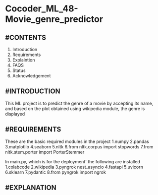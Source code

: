 # Cocoder_ML_48-Movie_genre_predictor

#CONTENTS
-----------------------
1. Introduction
2. Requirements
3. Explaintion 
4. FAQS
5. Status
6. Acknowledgement

#INTRODUCTION 
----------------------
This ML project is to predict the genre of a movie by accepting its name, and based on the plot obtained using wikipedia module, the genre is displayed

#REQUIREMENTS
---------------------
These are the basic required modules in the project
1.numpy 
2.pandas 
3.matplotlib
4.seaborn
5.nltk
6.from nltk.corpus import stopwords
7.from nltk.stem.porter import PorterStemmer

In main.py, which is for the deployment' the following are installed
1.colabcode
2.wikipedia
3.pyngrok nest_asyncio 
4.fastapi 
5.uvicorn
6.sklearn
7.pydantic
8.from pyngrok import ngrok

#EXPLANATION
--------------------


